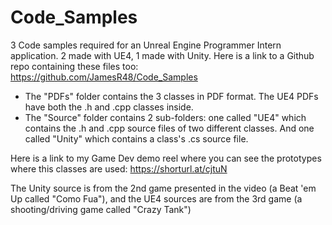 # Code_Samples
3 Code samples required for an Unreal Engine Programmer Intern application. 2 made with UE4, 1 made with Unity.
Here is a link to a Github repo containing these files too: https://github.com/JamesR48/Code_Samples

* The "PDFs" folder contains the 3 classes in PDF format. The UE4 PDFs have both the .h and .cpp classes inside.
*  The "Source" folder contains 2 sub-folders: one called "UE4" which contains the .h and .cpp source files of two different classes. And one called "Unity" which contains a class's .cs source file.

Here is a link to my Game Dev demo reel where you can see the prototypes where this classes are used: https://shorturl.at/cjtuN

The Unity source is from the 2nd game presented in the video (a Beat 'em Up called "Como Fua"), and the UE4 sources are from the 3rd game (a shooting/driving game called "Crazy Tank")
